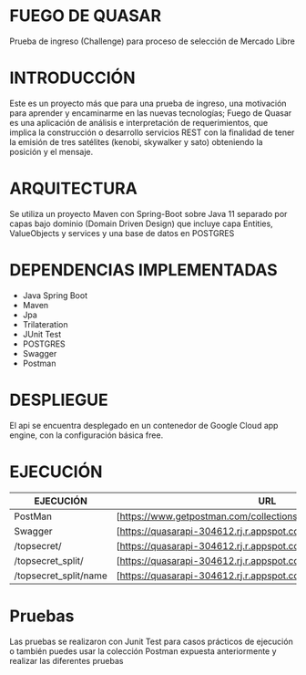 # FUEGO DE QUASAR
Prueba de ingreso (Challenge) para proceso de selección de Mercado Libre

# INTRODUCCIÓN

Este es un proyecto más que para una prueba de ingreso, una motivación para aprender y encaminarme en las nuevas tecnologías; Fuego de Quasar es una aplicación de análisis e interpretación de requerimientos, que implica la construcción o desarrollo servicios REST con la finalidad de tener la emisión de tres satélites (kenobi, skywalker y sato)  obteniendo la posición y el mensaje.

# ARQUITECTURA

Se utiliza un proyecto Maven con Spring-Boot sobre Java 11 separado por capas bajo dominio (Domain Driven Design) que incluye capa Entities, ValueObjects y services y una base de datos en POSTGRES 

# DEPENDENCIAS IMPLEMENTADAS
-	Java Spring Boot
-	Maven
-	Jpa
-	Trilateration
-	JUnit Test
-	POSTGRES
-	Swagger
-	Postman

# DESPLIEGUE
El api se encuentra desplegado en un contenedor de Google Cloud app engine, con la configuración básica free.

# EJECUCIÓN

| EJECUCIÓN | URL|
| ----------| ------ |
| PostMan | [https://www.getpostman.com/collections/94ce4e18ea123b324c18] |
| Swagger | [https://quasarapi-304612.rj.r.appspot.com/swagger-ui.html] |
| /topsecret/ | [https://quasarapi-304612.rj.r.appspot.com/topsecret/] |
| /topsecret_split/ | [https://quasarapi-304612.rj.r.appspot.com/topsecret_split/] |
| /topsecret_split/name | [https://quasarapi-304612.rj.r.appspot.com/topsecret_split/name]|

# Pruebas

Las pruebas se realizaron con Junit Test para casos prácticos de ejecución o también puedes usar la colección Postman  expuesta anteriormente y realizar las diferentes pruebas
